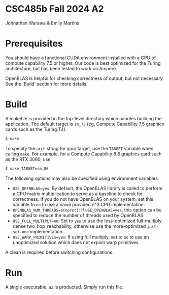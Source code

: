 # CSC485b Fall 2024 A2
Johnathan Warawa & Emily Martins

# Prerequisites
You should have a functional CUDA environment installed with a GPU of compute
capability 7.5 or higher. Our code is best optimized for the Turing architecture,
but has been tested to work on Ampere.

OpenBLAS is helpful for checking correctness of output, but not necessary.
See the 'Build' section for more details.

# Build
A makefile is provided in  the top-level directory which handles building the application. 
The default target is `sm_75` (eg, Compute Capability 7.5 graphics cards such as the Turing T4). 
```bash
$ make
```

To specify the `arch` string for your target, use the `TARGET` variable when
calling `make`. For example, for a Compute Capability 8.6 graphics card such as the RTX 3060, use:
```bash
$ make TARGET=sm_86
```

The following options may also be specified using environment variables:

* `USE_OPENBLAS=yes`: By default, the OpenBLAS library is called to
  perform a CPU matrix multiplication to serve as a baseline to check for
  correctness. If you do not have OpenBLAS on your system, set this variable
  to `no` to use a naive provided n^3 CPU implementation.
* `OPENBLAS_NUM_THREADS=$(nproc)`: If `USE_OPENBLAS=yes`, this option can be
  specified to reduce the number of threads used by OpenBLAS. 
* `USE_FULL_MULTIPLY=no`: Set to `yes` to use the less-optimized full-multiply
   dense two_hop_reachability, otherwise use the more-optimized 
   `just-set-one` implementation.
* `USE_WARP_PRIMITIVES=yes`: If using full multiply, set to `no` to use an
  unoptimized solution which does not exploit warp primitives.

A clean is required before switching configurations.

# Run

A single executable, `a2` is producted. Simply run this file.
